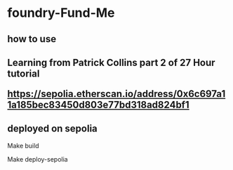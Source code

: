 # foundry-Fund-Me


<h2>how to use<h2>

<p>Learning from Patrick Collins part 2 of 27 Hour tutorial<p>


https://sepolia.etherscan.io/address/0x6c697a11a185bec83450d803e77bd318ad824bf1

## deployed on sepolia

Make build

Make deploy-sepolia
